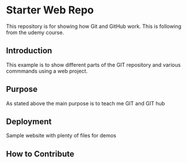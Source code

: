 # Starter Web Repo

This repository is for showing how Git and GitHub work. This is following from the udemy course.

## Introduction

This example is to show different parts of the GIT repository and various commmands using a web project.

## Purpose

As stated above the main purpose is to teach me GIT and GIT hub

## Deployment

Sample website with plenty of files for demos

## How to Contribute